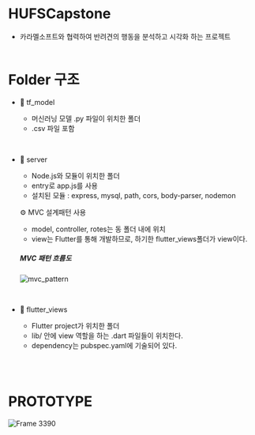 # HUFSCapstone

- 카라멜소프트와 협력하여 반려견의 행동을 분석하고 시각화 하는 프로젝트<br/><br/>

# Folder 구조

- 📁 tf_model

  - 머신러닝 모델 .py 파일이 위치한 폴더
  - .csv 파일 포함
    
<br/>

- 📁 server
  
  - Node.js와 모듈이 위치한 폴더
  - entry로 app.js를 사용
  - 설치된 모듈
    : express, mysql, path, cors, body-parser, nodemon  <br/>
  
  ⚙️ MVC 설계패턴 사용
  - model, controller, rotes는 동 폴더 내에 위치
  - view는 Flutter를 통해 개발하므로, 하기한 flutter_views폴더가 view이다.<br/>

  ##### MVC 패턴 흐름도
    ![mvc_pattern](https://github.com/GyuhaWang/HUFSCapstone/assets/112686847/8cad197e-8808-4824-a480-be888b348dcc)

<br/>

- 📁 flutter_views

  - Flutter project가 위치한 폴더
  - lib/ 안에 view 역할을 하는 .dart 파일들이 위치한다.
  - dependency는 pubspec.yaml에 기술되어 있다.

<br/><br/>

# PROTOTYPE

![Frame 3390](https://github.com/GyuhaWang/HUFSCapstone/assets/86870218/7b83d345-3afc-492c-beff-8b3ef32a83a3)
